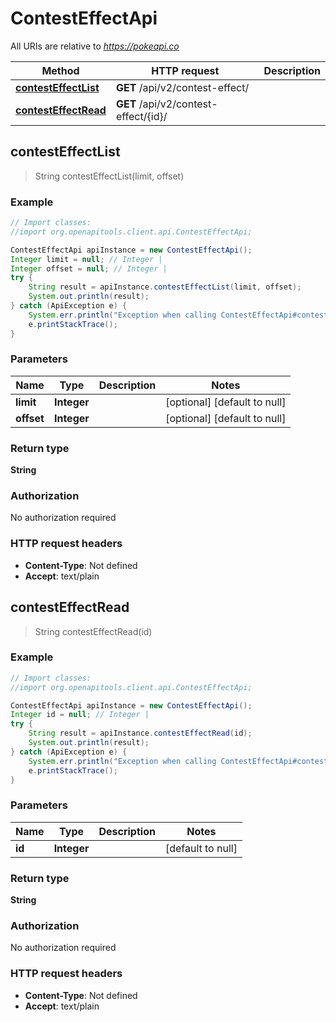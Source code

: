 # ContestEffectApi

All URIs are relative to *https://pokeapi.co*

Method | HTTP request | Description
------------- | ------------- | -------------
[**contestEffectList**](ContestEffectApi.md#contestEffectList) | **GET** /api/v2/contest-effect/ | 
[**contestEffectRead**](ContestEffectApi.md#contestEffectRead) | **GET** /api/v2/contest-effect/{id}/ | 



## contestEffectList

> String contestEffectList(limit, offset)



### Example

```java
// Import classes:
//import org.openapitools.client.api.ContestEffectApi;

ContestEffectApi apiInstance = new ContestEffectApi();
Integer limit = null; // Integer | 
Integer offset = null; // Integer | 
try {
    String result = apiInstance.contestEffectList(limit, offset);
    System.out.println(result);
} catch (ApiException e) {
    System.err.println("Exception when calling ContestEffectApi#contestEffectList");
    e.printStackTrace();
}
```

### Parameters


Name | Type | Description  | Notes
------------- | ------------- | ------------- | -------------
 **limit** | **Integer**|  | [optional] [default to null]
 **offset** | **Integer**|  | [optional] [default to null]

### Return type

**String**

### Authorization

No authorization required

### HTTP request headers

- **Content-Type**: Not defined
- **Accept**: text/plain


## contestEffectRead

> String contestEffectRead(id)



### Example

```java
// Import classes:
//import org.openapitools.client.api.ContestEffectApi;

ContestEffectApi apiInstance = new ContestEffectApi();
Integer id = null; // Integer | 
try {
    String result = apiInstance.contestEffectRead(id);
    System.out.println(result);
} catch (ApiException e) {
    System.err.println("Exception when calling ContestEffectApi#contestEffectRead");
    e.printStackTrace();
}
```

### Parameters


Name | Type | Description  | Notes
------------- | ------------- | ------------- | -------------
 **id** | **Integer**|  | [default to null]

### Return type

**String**

### Authorization

No authorization required

### HTTP request headers

- **Content-Type**: Not defined
- **Accept**: text/plain

